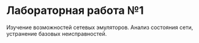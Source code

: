 # Лабораторная работа №1

Изучение возможностей сетевых эмуляторов. Анализ состояния сети, устранение базовых неисправностей.